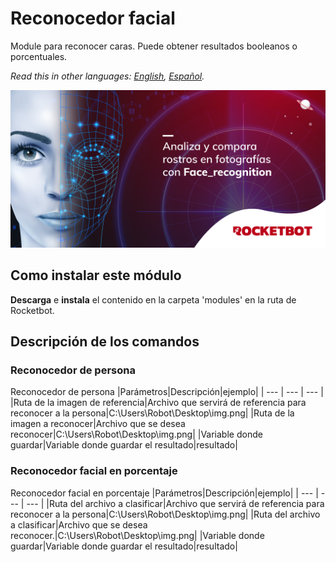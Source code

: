 # Reconocedor facial
  
Module para reconocer caras. Puede obtener resultados booleanos o porcentuales. 

*Read this in other languages: [English](Manual_face_recognition.md), [Español](Manual_face_recognition.es.md).*
  
![banner](imgs/Banner_face_recognition.png)
## Como instalar este módulo
  
__Descarga__ e __instala__ el contenido en la carpeta 'modules' en la ruta de Rocketbot.  



## Descripción de los comandos

### Reconocedor de persona
  
Reconocedor de persona
|Parámetros|Descripción|ejemplo|
| --- | --- | --- |
|Ruta de la imagen de referencia|Archivo que servirá de referencia para reconocer a la persona|C:\Users\Robot\Desktop\img.png|
|Ruta de la imagen a reconocer|Archivo que se desea reconocer|C:\Users\Robot\Desktop\img.png|
|Variable donde guardar|Variable donde guardar el resultado|resultado|

### Reconocedor facial en porcentaje
  
Reconocedor facial en porcentaje
|Parámetros|Descripción|ejemplo|
| --- | --- | --- |
|Ruta del archivo a clasificar|Archivo que servirá de referencia para reconocer a la persona|C:\Users\Robot\Desktop\img.png|
|Ruta del archivo a clasificar|Archivo que se desea reconocer.|C:\Users\Robot\Desktop\img.png|
|Variable donde guardar|Variable donde guardar el resultado|resultado|
